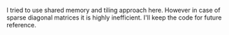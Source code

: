 I tried to use shared memory and tiling approach here. 
However in case of sparse diagonal matrices it is highly inefficient.
I'll keep the code for future reference.